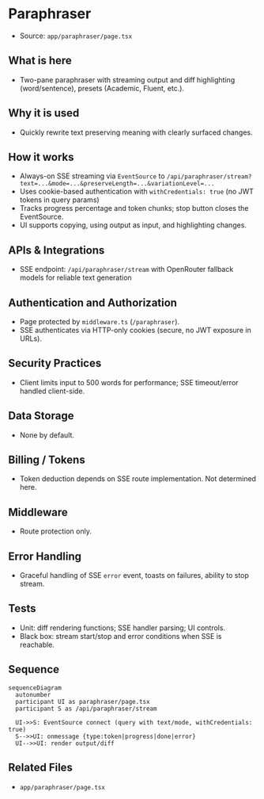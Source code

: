 # Paraphraser

- Source: `app/paraphraser/page.tsx`

## What is here
- Two-pane paraphraser with streaming output and diff highlighting (word/sentence), presets (Academic, Fluent, etc.).

## Why it is used
- Quickly rewrite text preserving meaning with clearly surfaced changes.

## How it works
- Always-on SSE streaming via `EventSource` to `/api/paraphraser/stream?text=...&mode=...&preserveLength=...&variationLevel=...`
- Uses cookie-based authentication with `withCredentials: true` (no JWT tokens in query params)
- Tracks progress percentage and token chunks; stop button closes the EventSource.
- UI supports copying, using output as input, and highlighting changes.

## APIs & Integrations
- SSE endpoint: `/api/paraphraser/stream` with OpenRouter fallback models for reliable text generation

## Authentication and Authorization
- Page protected by `middleware.ts` (`/paraphraser`).
- SSE authenticates via HTTP-only cookies (secure, no JWT exposure in URLs).

## Security Practices
- Client limits input to 500 words for performance; SSE timeout/error handled client-side.

## Data Storage
- None by default.

## Billing / Tokens
- Token deduction depends on SSE route implementation. Not determined here.

## Middleware
- Route protection only.

## Error Handling
- Graceful handling of SSE `error` event, toasts on failures, ability to stop stream.

## Tests
- Unit: diff rendering functions; SSE handler parsing; UI controls.
- Black box: stream start/stop and error conditions when SSE is reachable.

## Sequence
```mermaid
sequenceDiagram
  autonumber
  participant UI as paraphraser/page.tsx
  participant S as /api/paraphraser/stream

  UI->>S: EventSource connect (query with text/mode, withCredentials: true)
  S-->>UI: onmessage {type:token|progress|done|error}
  UI-->>UI: render output/diff
```

## Related Files
- `app/paraphraser/page.tsx`
